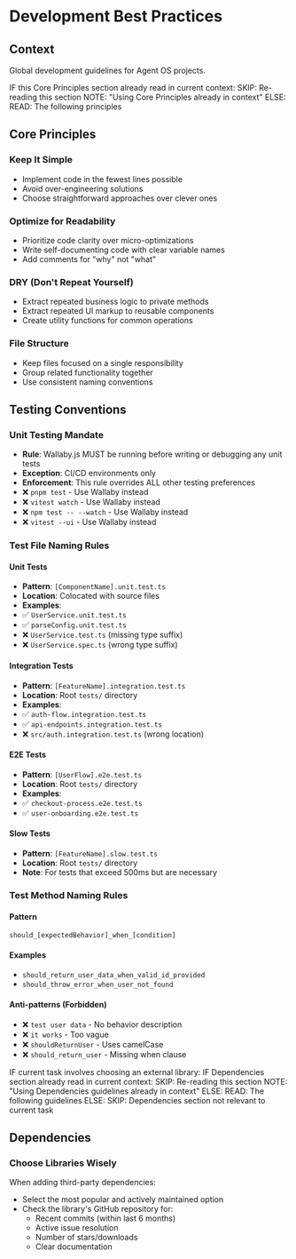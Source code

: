 # Development Best Practices

## Context

Global development guidelines for Agent OS projects.

<conditional-block context-check="core-principles">
IF this Core Principles section already read in current context:
  SKIP: Re-reading this section
  NOTE: "Using Core Principles already in context"
ELSE:
  READ: The following principles

## Core Principles

### Keep It Simple

- Implement code in the fewest lines possible
- Avoid over-engineering solutions
- Choose straightforward approaches over clever ones

### Optimize for Readability

- Prioritize code clarity over micro-optimizations
- Write self-documenting code with clear variable names
- Add comments for "why" not "what"

### DRY (Don't Repeat Yourself)

- Extract repeated business logic to private methods
- Extract repeated UI markup to reusable components
- Create utility functions for common operations

### File Structure

- Keep files focused on a single responsibility
- Group related functionality together
- Use consistent naming conventions

## Testing Conventions

### Unit Testing Mandate

- **Rule**: Wallaby.js MUST be running before writing or debugging any unit tests
- **Exception**: CI/CD environments only
- **Enforcement**: This rule overrides ALL other testing preferences
- ❌ `pnpm test` - Use Wallaby instead
- ❌ `vitest watch` - Use Wallaby instead
- ❌ `npm test -- --watch` - Use Wallaby instead
- ❌ `vitest --ui` - Use Wallaby instead

### Test File Naming Rules

#### Unit Tests

- **Pattern**: `[ComponentName].unit.test.ts`
- **Location**: Colocated with source files
- **Examples**:
- ✅ `UserService.unit.test.ts`
- ✅ `parseConfig.unit.test.ts`
- ❌ `UserService.test.ts` (missing type suffix)
- ❌ `UserService.spec.ts` (wrong type suffix)

#### Integration Tests

- **Pattern**: `[FeatureName].integration.test.ts`
- **Location**: Root `tests/` directory
- **Examples**:
- ✅ `auth-flow.integration.test.ts`
- ✅ `api-endpoints.integration.test.ts`
- ❌ `src/auth.integration.test.ts` (wrong location)

#### E2E Tests

- **Pattern**: `[UserFlow].e2e.test.ts`
- **Location**: Root `tests/` directory
- **Examples**:
- ✅ `checkout-process.e2e.test.ts`
- ✅ `user-onboarding.e2e.test.ts`

#### Slow Tests

- **Pattern**: `[FeatureName].slow.test.ts`
- **Location**: Root `tests/` directory
- **Note**: For tests that exceed 500ms but are necessary

### Test Method Naming Rules

#### Pattern

`should_[expectedBehavior]_when_[condition]`

#### Examples

- `should_return_user_data_when_valid_id_provided`
- `should_throw_error_when_user_not_found`

#### Anti-patterns (Forbidden)

- ❌ `test user data` - No behavior description
- ❌ `it works` - Too vague
- ❌ `shouldReturnUser` - Uses camelCase
- ❌ `should_return_user` - Missing when clause

</conditional-block>

<conditional-block context-check="dependencies" task-condition="choosing-external-library">
IF current task involves choosing an external library:
  IF Dependencies section already read in current context:
    SKIP: Re-reading this section
    NOTE: "Using Dependencies guidelines already in context"
  ELSE:
    READ: The following guidelines
ELSE:
  SKIP: Dependencies section not relevant to current task

## Dependencies

### Choose Libraries Wisely

When adding third-party dependencies:

- Select the most popular and actively maintained option
- Check the library's GitHub repository for:
  - Recent commits (within last 6 months)
  - Active issue resolution
  - Number of stars/downloads
  - Clear documentation
</conditional-block>
